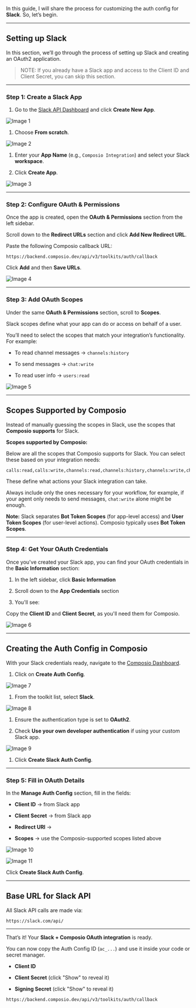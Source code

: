 In this guide, I will share the process for customizing the auth config for **Slack**. So, let’s begin.

---

## Setting up Slack

In this section, we’ll go through the process of setting up Slack and creating an OAuth2 application.

> NOTE: If you already have a Slack app and access to the Client ID and Client Secret, you can skip this section.

---

### Step 1: Create a Slack App

1. Go to the [Slack API Dashboard](https://api.slack.com/apps) and click **Create New App**.

![Image 1](https://raw.githubusercontent.com/sunilcomposio/notion-to-github/main/images/slack/image_1.png)

1. Choose **From scratch**.

![Image 2](https://raw.githubusercontent.com/sunilcomposio/notion-to-github/main/images/slack/image_2.png)

1. Enter your **App Name** (e.g., `Composio Integration`) and select your Slack **workspace**.

1. Click **Create App**.

![Image 3](https://raw.githubusercontent.com/sunilcomposio/notion-to-github/main/images/slack/image_3.png)

---

### Step 2: Configure OAuth & Permissions

Once the app is created, open the **OAuth & Permissions** section from the left sidebar.

Scroll down to the **Redirect URLs** section and click **Add New Redirect URL**.

Paste the following Composio callback URL:

```plain text
https://backend.composio.dev/api/v3/toolkits/auth/callback
```

Click **Add** and then **Save URLs**.

![Image 4](https://raw.githubusercontent.com/sunilcomposio/notion-to-github/main/images/slack/image_4.png)

---

### Step 3: Add OAuth Scopes

Under the same **OAuth & Permissions** section, scroll to **Scopes**.

Slack scopes define what your app can do or access on behalf of a user.

You’ll need to select the scopes that match your integration’s functionality. For example:

- To read channel messages → `channels:history`

- To send messages → `chat:write`

- To read user info → `users:read`

![Image 5](https://raw.githubusercontent.com/sunilcomposio/notion-to-github/main/images/slack/image_5.png)

---

## Scopes Supported by Composio

Instead of manually guessing the scopes in Slack, use the scopes that **Composio supports** for Slack.

**Scopes supported by Composio:**

Below are all the scopes that Composio supports for Slack. You can select these based on your integration needs:

```plain text
calls:read,calls:write,channels:read,channels:history,channels:write,chat:write,chat:write.public,emoji:read,files:read,files:write,groups:read,groups:history,groups:write,im:read,im:write,im:history,mpim:read,mpim:write,mpim:history,pins:read,pins:write,reactions:read,reactions:write,reminders:read,reminders:write,remote_files:read,remote_files:share,search:read,stars:read,stars:write,team:read,usergroups:read,usergroups:write,users:read,users:read.email,users:write,users.profile:read,users.profile:write,bookmarks:read,bookmarks:write,links:read,links:write
```

These define what actions your Slack integration can take.

Always include only the ones necessary for your workflow, for example, if your agent only needs to send messages, `chat:write` alone might be enough.

**Note:** Slack separates **Bot Token Scopes** (for app-level access) and **User Token Scopes** (for user-level actions). Composio typically uses **Bot Token Scopes**.

---

### Step 4: Get Your OAuth Credentials

Once you've created your Slack app, you can find your OAuth credentials in the **Basic Information** section:

1. In the left sidebar, click **Basic Information**

1. Scroll down to the **App Credentials** section

1. You'll see:

Copy the **Client ID** and **Client Secret**, as you'll need them for Composio.

![Image 6](https://raw.githubusercontent.com/sunilcomposio/notion-to-github/main/images/slack/image_6.png)

---

## Creating the Auth Config in Composio

With your Slack credentials ready, navigate to the [Composio Dashboard](https://platform.composio.dev/).

1. Click on **Create Auth Config**.

![Image 7](https://raw.githubusercontent.com/sunilcomposio/notion-to-github/main/images/slack/image_7.png)

1. From the toolkit list, select **Slack**.

![Image 8](https://raw.githubusercontent.com/sunilcomposio/notion-to-github/main/images/slack/image_8.png)

1. Ensure the authentication type is set to **OAuth2**.

1. Check **Use your own developer authentication** if using your custom Slack app.

![Image 9](https://raw.githubusercontent.com/sunilcomposio/notion-to-github/main/images/slack/image_9.png)

1. Click **Create Slack Auth Config**.

---

### Step 5: Fill in OAuth Details

In the **Manage Auth Config** section, fill in the fields:

- **Client ID** → from Slack app

- **Client Secret** → from Slack app

- **Redirect URI** →

- **Scopes** → use the Composio-supported scopes listed above

![Image 10](https://raw.githubusercontent.com/sunilcomposio/notion-to-github/main/images/slack/image_10.png)

![Image 11](https://raw.githubusercontent.com/sunilcomposio/notion-to-github/main/images/slack/image_11.png)

Click **Create Slack Auth Config**.

---

## Base URL for Slack API

All Slack API calls are made via:

```plain text
https://slack.com/api/
```

---

That’s it! Your **Slack + Composio OAuth integration** is ready.

You can now copy the Auth Config ID (`ac_...`) and use it inside your code or secret manager.



- **Client ID**

- **Client Secret** (click "Show" to reveal it)

- **Signing Secret** (click "Show" to reveal it)

```plain text
https://backend.composio.dev/api/v3/toolkits/auth/callback
```
